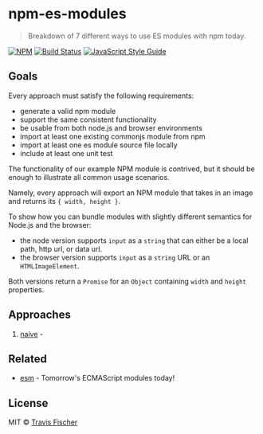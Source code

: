 # npm-es-modules

> Breakdown of 7 different ways to use ES modules with npm today.

[![NPM](https://img.shields.io/npm/v/npm-es-modules.svg)](https://www.npmjs.com/package/npm-es-modules) [![Build Status](https://travis-ci.com/transitive-bullshit/npm-es-modules.svg?branch=master)](https://travis-ci.com/transitive-bullshit/npm-es-modules) [![JavaScript Style Guide](https://img.shields.io/badge/code_style-standard-brightgreen.svg)](https://standardjs.com)

## Goals

Every approach must satisfy the following requirements:

- generate a valid npm module
- support the same consistent functionality
- be usable from both node.js and browser environments
- import at least one existing commonjs module from npm
- import at least one es module source file locally
- include at least one unit test

The functionality of our example NPM module is contrived, but it should be enough to illustrate all common usage scenarios.

Namely, every approach will export an NPM module that takes in an image and returns its `{ width, height }`.

To show how you can bundle modules with slightly different semantics for Node.js and the browser:
- the node version supports `input` as a `string` that can either be a local path, http url, or data url.
- the browser version supports `input` as a `string` URL or an `HTMLImageElement`.

Both versions return a `Promise` for an `Object` containing `width` and `height` properties.

## Approaches

1. [naive](1-naive) -

## Related

- [esm](https://github.com/standard-things/esm) - Tomorrow's ECMAScript modules today!

## License

MIT © [Travis Fischer](https://github.com/transitive-bullshit)
